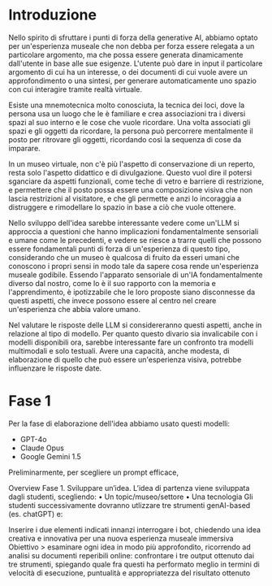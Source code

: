 # Introduzione

Nello spirito di sfruttare i punti di forza della generative AI, abbiamo optato
per un'esperienza museale che non debba per forza essere relegata a un
particolare argomento, ma che possa essere generata dinamicamente dall'utente
in base alle sue esigenze. L'utente può dare in input il
particolare argomento di cui ha un interesse, o dei documenti di cui vuole
avere un approfondimento o una sintesi, per generare automaticamente uno spazio
con cui interagire tramite realtà virtuale.

Esiste una mnemotecnica molto conosciuta, la tecnica dei loci, dove la persona
usa un luogo che le è familiare e crea associazioni tra i diversi spazi al suo
interno e le cose che vuole ricordare. Una volta associati gli spazi e gli
oggetti da ricordare, la persona può percorrere mentalmente il posto per
ritrovare gli oggetti, ricordando così la sequenza di cose da imparare.

In un museo virtuale, non c'è più l'aspetto di conservazione di un reperto,
resta solo l'aspetto didattico e di divulgazione. Questo vuol dire il potersi
sganciare da aspetti funzionali, come teche di vetro e barriere di restrizione,
e permettere che il posto possa essere una composizione visiva che non lascia
restrizioni al visitatore, e che gli permette e anzi lo incoraggia a
distruggere e rimodellare lo spazio in base a ciò che vuole ottenere.

Nello sviluppo dell'idea sarebbe interessante vedere come un'LLM si approccia
a questioni che hanno implicazioni fondamentalmente sensoriali e umane come le
precedenti, e vedere se riesce a trarre quelli che possono essere fondamentali
punti di forza di un'esperienza di questo tipo, considerando che un museo è
qualcosa di fruito da esseri umani che conoscono i propri sensi in modo tale da
sapere cosa rende un'esperienza museale godibile. Essendo l'apparato sensoriale
di un'IA fondamentalmente diverso dal nostro, come lo è il suo rapporto con la
memoria e l'apprendimento, è ipotizzabile che le loro proposte siano
disconnesse da questi aspetti, che invece possono essere al centro nel creare
un'esperienza che abbia valore umano.

Nel valutare le risposte delle LLM si considereranno questi aspetti, anche in
relazione al tipo di modello. Per quanto questo divario sia invalicabile con
i modelli disponibili ora, sarebbe interessante fare un confronto tra modelli
multimodali e solo testuali. Avere una capacità, anche modesta, di elaborazione
di quello che può essere un'esperienza visiva, potrebbe influenzare le risposte
date.

# Fase 1

Per la fase di elaborazione dell'idea abbiamo usato questi modelli:

- GPT-4o
- Claude Opus
- Google Gemini 1.5

Preliminarmente, per scegliere un prompt efficace, 


Overview Fase 1. Sviluppare un’idea. L’idea di partenza viene sviluppata dagli studenti, scegliendo: • Un topic/museo/settore • Una tecnologia Gli studenti successivamente dovranno utlizzare tre strumenti genAI-based (es. chatGPT) e:

Inserire i due elementi indicati innanzi
interrogare i bot, chiedendo una idea creativa e innovativa per una nuova esperienza museale immersiva Obiettivo > esaminare ogni idea in modo più approfondito, ricorrendo ad analisi su documenti reperibili online:
confrontare i tre output ottenuto dai tre strumenti, spiegando quale fra questi ha performato meglio in termini di
velocità di esecuzione,
puntualità e appropriatezza del risultato ottenuto
